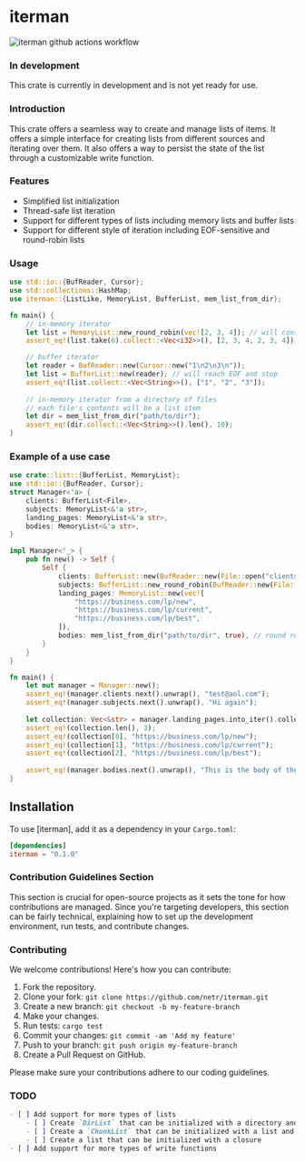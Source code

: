# iterman

![iterman github actions workflow](https://github.com/netr/iterman/actions/workflows/rust.yml/badge.svg)

### In development
This crate is currently in development and is not yet ready for use.

### Introduction
This crate offers a seamless way to create and manage lists of items. It offers a simple interface for creating lists from different sources and iterating over them. It also offers a way to persist the state of the list through a customizable write function.

### Features
- Simplified list initialization
- Thread-safe list iteration
- Support for different types of lists including memory lists and buffer lists
- Support for different style of iteration including EOF-sensitive and round-robin lists

### Usage
```rust
use std::io::{BufReader, Cursor};
use std::collections::HashMap;
use iterman::{ListLike, MemoryList, BufferList, mem_list_from_dir};

fn main() {
    // in-memory iterator
    let list = MemoryList::new_round_robin(vec![2, 3, 4]); // will continue infinitely
    assert_eq!(list.take(6).collect::<Vec<i32>>(), [2, 3, 4, 2, 3, 4]);

    // buffer iterator
    let reader = BufReader::new(Cursor::new("1\n2\n3\n"));
    let list = BufferList::new(reader); // will reach EOF and stop
    assert_eq!(list.collect::<Vec<String>>(), ["1", "2", "3"]);
    
    // in-memory iterator from a directory of files
    // each file's contents will be a list item
    let dir = mem_list_from_dir("path/to/dir");
    assert_eq!(dir.collect::<Vec<String>>().len(), 10);
}
```

### Example of a use case
```rust
use crate::list::{BufferList, MemoryList};
use std::io::{BufReader, Cursor};
struct Manager<'a> {
    clients: BufferList<File>,
    subjects: MemoryList<&'a str>,
    landing_pages: MemoryList<&'a str>,
    bodies: MemoryList<&'a str>,
}

impl Manager<'_> {
    pub fn new() -> Self {
        Self {
            clients: BufferList::new(BufReader::new(File::open("clients.txt").unwrap())),
            subjects: BufferList::new_round_robin(BufReader::new(File::open("subjects.txt").unwrap())),
            landing_pages: MemoryList::new(vec![
                "https://business.com/lp/new",
                "https://business.com/lp/current",
                "https://business.com/lp/best",
            ]),
            bodies: mem_list_from_dir("path/to/dir", true), // round robin
        }
    }
}

fn main() {
    let mut manager = Manager::new();
    assert_eq!(manager.clients.next().unwrap(), "test@aol.com");
    assert_eq!(manager.subjects.next().unwrap(), "Hi again");
    
    let collection: Vec<&str> = manager.landing_pages.into_iter().collect();
    assert_eq!(collection.len(), 3);
    assert_eq!(collection[0], "https://business.com/lp/new");
    assert_eq!(collection[1], "https://business.com/lp/current");
    assert_eq!(collection[2], "https://business.com/lp/best");
    
    assert_eq!(manager.bodies.next().unwrap(), "This is the body of the email");
}
```

## Installation

To use [iterman], add it as a dependency in your `Cargo.toml`:

```toml
[dependencies]
iterman = "0.1.0"
```

### Contribution Guidelines Section

This section is crucial for open-source projects as it sets the tone for how contributions are managed. Since you're targeting developers, this section can be fairly technical, explaining how to set up the development environment, run tests, and contribute changes.

### Contributing

We welcome contributions! Here's how you can contribute:

1. Fork the repository.
2. Clone your fork: `git clone https://github.com/netr/iterman.git`
3. Create a new branch: `git checkout -b my-feature-branch`
4. Make your changes.
5. Run tests: `cargo test`
6. Commit your changes: `git commit -am 'Add my feature'`
7. Push to your branch: `git push origin my-feature-branch`
8. Create a Pull Request on GitHub.

Please make sure your contributions adhere to our coding guidelines.


### TODO
```markdown
- [ ] Add support for more types of lists
    - [ ] Create `DirList` that can be initialized with a directory and each file is a list item
    - [ ] Create a `ChunkList` that can be initialized with a list and a chunk size
    - [ ] Create a list that can be initialized with a closure
- [ ] Add support for more types of write functions
```